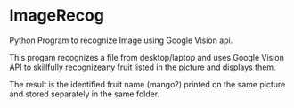 # ImageRecog
Python Program to recognize Image using Google Vision api. 

This progam recognizes a file from desktop/laptop and uses Google Vision API to skillfully recognizeany fruit listed in the picture and displays them. 

The result is the identified fruit name (mango?) printed on the same picture and stored separately in the same folder. 

